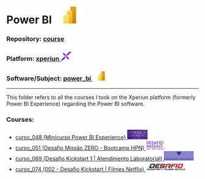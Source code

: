 # Power BI   <img src="https://github.com/PedroHeeger/main/blob/main/0-aux/logos/software/microsoft_powerbi.png" alt="power_bi" width="auto" height="45">

### Repository: [course](../../)
### Platform: <a href="../">xperiun   <img src="https://github.com/PedroHeeger/main/blob/main/0-aux/logos/plataforma/xperiun.png" alt="xperiun" width="auto" height="25"></a>
### Software/Subject: <a href="./">power_bi   <img src="https://github.com/PedroHeeger/main/blob/main/0-aux/logos/software/microsoft_powerbi.png" alt="power_bi" width="auto" height="25"></a>

---

This folder refers to all the courses I took on the Xperiun platform (formerly Power BI Experience) regarding the Power BI software.

### Courses:
- <a href="./curso_048">curso_048 (Minicurso Power BI Experience)   <img src="./curso_048/0-aux/logo_course.png" alt="curso_048" width="auto" height="25"></a>
- <a href="./curso_051">curso_051 (Desafio Missão ZERO - Bootcamp HPN)   <img src="./curso_051/0-aux/logo_course.png" alt="curso_051" width="auto" height="25"></a>
- <a href="./curso_069">curso_069 (Desafio Kickstart 1  | Atendimento Laboratorial)   <img src="./curso_069/0-aux/logo_course.png" alt="curso_069" width="auto" height="25"></a>
- <a href="./curso_074">curso_074 (002 - Desafio Kickstart | Filmes Netflix)   <img src="./curso_074/0-aux/logo_course.png" alt="curso_074" width="auto" height="25"></a>